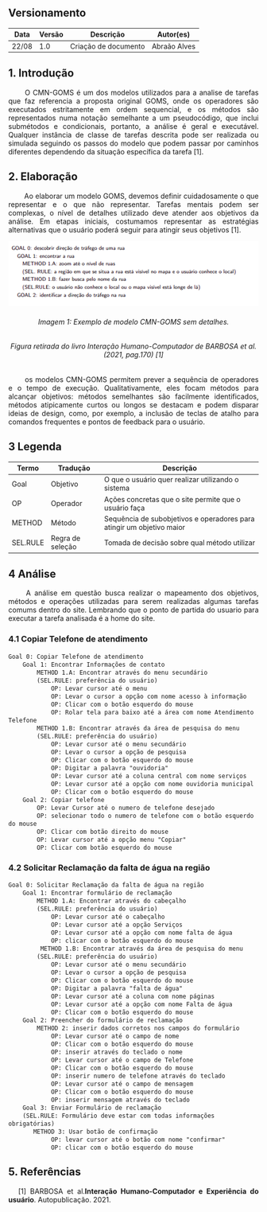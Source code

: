 ## Versionamento
|Data|Versão|Descrição|Autor(es)
|--|--|--|--|
|22/08|1.0|Criação de documento|Abraão Alves|

## 1. Introdução
<p align = "justify"> &emsp;&emsp; O CMN-GOMS é um dos modelos utilizados para a analise de tarefas que faz referencia a proposta original GOMS, onde os operadores são executados estritamente em ordem sequencial, e os métodos são representados numa notação semelhante a um pseudocódigo, que inclui submétodos e condicionais, portanto, a análise é geral e executável. Qualquer instância de classe de tarefas descrita pode ser realizada ou simulada seguindo os passos do modelo que podem passar por caminhos diferentes dependendo da situação específica da tarefa [1].</p>

## 2. Elaboração
<p align = "justify"> &emsp;&emsp; Ao elaborar um modelo GOMS, devemos definir cuidadosamente o que representar e o que não representar. Tarefas mentais podem ser complexas, o nível de detalhes utilizado deve atender aos objetivos da análise. Em etapas iniciais, costumamos representar as estratégias alternativas que o usuário poderá seguir para atingir seus objetivos [1].</p>

<center><img src="../../images/analiseTarefas/cmn-goms-modelo.png"></center>
<h6 align = "center">Imagem 1: Exemplo de modelo CMN-GOMS sem detalhes.</h6>
<h6 align = "center">Figura retirada do livro Interação Humano-Computador de BARBOSA et al. (2021, pag.170) [1]</h6>

<p align = "justify">  &emsp;&emsp;  os modelos CMN-GOMS permitem prever a sequência de operadores e o tempo de execução. Qualitativamente, eles focam métodos para alcançar objetivos: métodos semelhantes são facilmente identificados, métodos atipicamente curtos ou longos se destacam e podem disparar ideias de design, como, por exemplo, a inclusão de teclas de atalho para comandos frequentes e pontos de feedback para o usuário.</p>

## 3 Legenda
|Termo|Tradução|Descrição|
|--|--|--|
|Goal|Objetivo|O que o usuário quer realizar utilizando o sistema|
|OP|Operador|Ações concretas que o site permite que o usuário faça|
|METHOD|Método|Sequência de subobjetivos e operadores para atingir um objetivo maior|
|SEL.RULE|Regra de seleção|Tomada de decisão sobre qual método utilizar|

## 4 Análise
<p align = "justify">  &emsp;&emsp; A análise em questão busca realizar o mapeamento dos objetivos, métodos e operações utilizadas para serem realizadas algumas tarefas comums dentro do site. Lembrando que  o ponto de partida do usuario para executar a tarefa analisada é a home do site.</p>

### 4.1 Copiar Telefone de atendimento
~~~
Goal 0: Copiar Telefone de atendimento
    Goal 1: Encontrar Informações de contato
        METHOD 1.A: Encontrar através do menu secundário
        (SEL.RULE: preferência do usuário)
            OP: Levar cursor até o menu
            OP: Levar o cursor a opção com nome acesso à informação
            OP: Clicar com o botão esquerdo do mouse
            OP: Rolar tela para baixo até a área com nome Atendimento Telefone
        METHOD 1.B: Encontrar através da área de pesquisa do menu
        (SEL.RULE: preferência do usuário)
            OP: Levar cursor até o menu secundário
            OP: Levar o cursor a opção de pesquisa 
            OP: Clicar com o botão esquerdo do mouse
            OP: Digitar a palavra "ouvidoria"
            OP: Levar cursor até a coluna central com nome serviços
            OP: Levar cursor até a opção com nome ouvidoria municipal
            OP: Clicar com o botão esquerdo do mouse
    Goal 2: Copiar telefone
        OP: Levar Cursor até o numero de telefone desejado
        OP: selecionar todo o numero de telefone com o botão esquerdo do mouse
        OP: Clicar com botão direito do mouse
        OP: Levar cursor até a opção menu "Copiar"
        OP: Clicar com botão esquerdo do mouse
~~~

### 4.2 Solicitar Reclamação da falta de água na região
~~~
Goal 0: Solicitar Reclamação da falta de água na região
    Goal 1: Encontrar formulário de reclamação
        METHOD 1.A: Encontrar através do cabeçalho
        (SEL.RULE: preferência do usuário)
            OP: Levar cursor até o cabeçalho
            OP: Levar cursor até a opção Serviços
            OP: Levar cursor até a opção com nome falta de água
            OP: clicar com o botão esquerdo do mouse
         METHOD 1.B: Encontrar através da área de pesquisa do menu
        (SEL.RULE: preferência do usuário)
            OP: Levar cursor até o menu secundário
            OP: Levar o cursor a opção de pesquisa 
            OP: Clicar com o botão esquerdo do mouse
            OP: Digitar a palavra "falta de água"
            OP: Levar cursor até a coluna com nome páginas 
            OP: Levar cursor até a opção com nome Falta de água
            OP: Clicar com o botão esquerdo do mouse
    Goal 2: Preencher do formulário de reclamação      
        METHOD 2: inserir dados corretos nos campos do formulário
            OP: Levar cursor até o campo de nome
            OP: Clicar com o botão esquerdo do mouse
            OP: inserir através do teclado o nome
            OP: Levar cursor até o campo de Telefone
            OP: Clicar com o botão esquerdo do mouse
            OP: inserir numero de telefone através do teclado
            OP: Levar cursor até o campo de mensagem
            OP: Clicar com o botão esquerdo do mouse
            OP: inserir mensagem através do teclado 
    Goal 3: Enviar Formulário de reclamação
    (SEL.RULE: Formulário deve estar com todas informações obrigatórias)
       METHOD 3: Usar botão de confirmação
            OP: levar cursor até o botão com nome "confirmar"
            OP: clicar com o botão esquerdo do mouse
~~~
## 5. Referências
<p style="text-align: justify; text-indent: 20px">[1] BARBOSA et al.<b>Interação Humano-Computador e Experiência do usuário</b>. Autopublicação. 2021.</p>